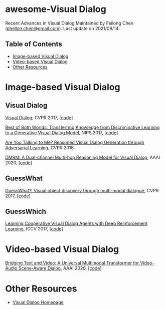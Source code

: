 # awesome-Visual Dialog
Recent Advances in Visual Dialog
Maintained by Feilong Chen (phellon.chen@gmail.com). Last update on 2021/09/14.
<!-- Last update on 2021/09/14. -->
## Table of Contents

* [Image-based Visual Dialog](#Image-based-Visual-Dialog)
* [Video-based Visual Dialog](#video-based-Visual-Dialog)
* [Other Resources](#other-resources)


# Image-based Visual Dialog

## Visual Dialog

[Visual Dialog](https://arxiv.org/abs/1611.08669), CVPR 2017, [[code]](https://github.com/batra-mlp-lab/visdial)

[Best of Both Worlds: Transferring Knowledge from Discriminative Learning to a Generative Visual Dialog Model](https://arxiv.org/abs/1706.01554), NIPS 2017, [[code]](https://github.com/jiasenlu/visDial.pytorch)

[Are You Talking to Me? Reasoned Visual Dialog Generation through Adversarial Learning](https://arxiv.org/abs/1711.07613), CVPR 2018

[DMRM: A Dual-channel Multi-hop Reasoning Model for Visual Dialog](https://arxiv.org/abs/1912.08360), AAAI 2020, [[code]](https://github.com/phellonchen/DMRM)

## GuessWhat
[GuessWhat?! Visual object discovery through multi-modal dialogue](https://arxiv.org/abs/1611.08481), CVPR 2017, [[code]](https://github.com/GuessWhatGame/guesswhat)

## GuessWhich
[Learning Cooperative Visual Dialog Agents with Deep Reinforcement Learning](https://arxiv.org/abs/1703.06585), ICCV 2017, [[code]](https://github.com/batra-mlp-lab/visdial-rl)

# Video-based Visual Dialog

[Bridging Text and Video: A Universal Multimodal Transformer for Video-Audio Scene-Aware Dialog](https://arxiv.org/abs/2002.00163), AAAI 2020, [[code]](https://github.com/ictnlp/DSTC8-AVSD)



# Other Resources

* [Visual Dialog Homepage](https://visualdialog.org/)


